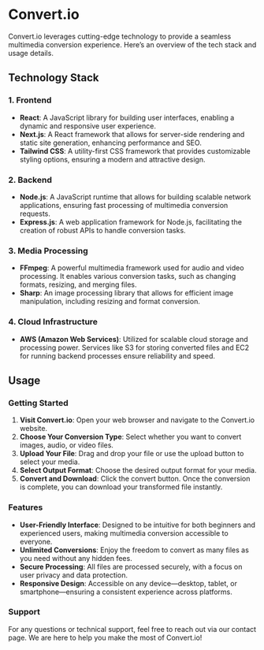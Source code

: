 # Convert.io

Convert.io leverages cutting-edge technology to provide a seamless multimedia conversion experience. Here’s an overview of the tech stack and usage details.

## Technology Stack

### 1. **Frontend**
- **React**: A JavaScript library for building user interfaces, enabling a dynamic and responsive user experience.
- **Next.js**: A React framework that allows for server-side rendering and static site generation, enhancing performance and SEO.
- **Tailwind CSS**: A utility-first CSS framework that provides customizable styling options, ensuring a modern and attractive design.

### 2. **Backend**
- **Node.js**: A JavaScript runtime that allows for building scalable network applications, ensuring fast processing of multimedia conversion requests.
- **Express.js**: A web application framework for Node.js, facilitating the creation of robust APIs to handle conversion tasks.

### 3. **Media Processing**
- **FFmpeg**: A powerful multimedia framework used for audio and video processing. It enables various conversion tasks, such as changing formats, resizing, and merging files.
- **Sharp**: An image processing library that allows for efficient image manipulation, including resizing and format conversion.

### 4. **Cloud Infrastructure**
- **AWS (Amazon Web Services)**: Utilized for scalable cloud storage and processing power. Services like S3 for storing converted files and EC2 for running backend processes ensure reliability and speed.

## Usage

### Getting Started
1. **Visit Convert.io**: Open your web browser and navigate to the Convert.io website.
2. **Choose Your Conversion Type**: Select whether you want to convert images, audio, or video files.
3. **Upload Your File**: Drag and drop your file or use the upload button to select your media.
4. **Select Output Format**: Choose the desired output format for your media.
5. **Convert and Download**: Click the convert button. Once the conversion is complete, you can download your transformed file instantly.

### Features
- **User-Friendly Interface**: Designed to be intuitive for both beginners and experienced users, making multimedia conversion accessible to everyone.
- **Unlimited Conversions**: Enjoy the freedom to convert as many files as you need without any hidden fees.
- **Secure Processing**: All files are processed securely, with a focus on user privacy and data protection.
- **Responsive Design**: Accessible on any device—desktop, tablet, or smartphone—ensuring a consistent experience across platforms.

### Support
For any questions or technical support, feel free to reach out via our contact page. We are here to help you make the most of Convert.io!
